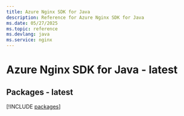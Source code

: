 ```yaml
---
title: Azure Nginx SDK for Java
description: Reference for Azure Nginx SDK for Java
ms.date: 05/27/2025
ms.topic: reference
ms.devlang: java
ms.service: nginx
---
```

# Azure Nginx SDK for Java - latest
## Packages - latest
[!INCLUDE [packages](nginx-index.md)]